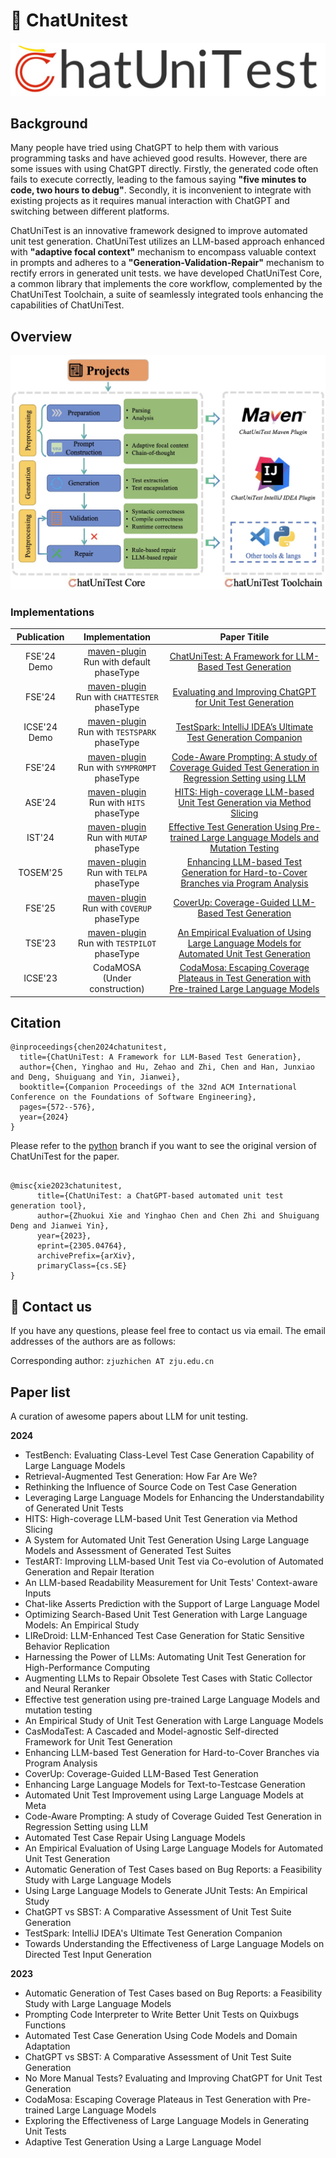 # :mega: ChatUnitest

![logo](docs/img/logo.png)

## Background
Many people have tried using ChatGPT to help them with various programming tasks and have achieved good results. However, there are some issues with using ChatGPT directly. Firstly, the generated code often fails to execute correctly, leading to the famous saying **"five minutes to code, two hours to debug"**. Secondly, it is inconvenient to integrate with existing projects as it requires manual interaction with ChatGPT and switching between different platforms.

ChatUniTest is an innovative framework designed to improve automated unit test generation. ChatUniTest utilizes an LLM-based approach enhanced with **"adaptive focal context"** mechanism to encompass valuable
context in prompts and adheres to a **"Generation-Validation-Repair"** mechanism to rectify errors in generated unit tests. 
we have developed ChatUniTest Core, a common library that implements the core workflow, complemented by the ChatUniTest
Toolchain, a suite of seamlessly integrated tools enhancing the
capabilities of ChatUniTest. 

## Overview

![Overview](docs/img/overview.png)

### Implementations
| Publication | Implementation | Paper Titile |
| :---------: | :--: | :----------: |
| FSE'24 Demo | [maven-plugin](https://github.com/ZJU-ACES-ISE/chatunitest-maven-plugin)<br> Run with default phaseType  | [ChatUniTest: A Framework for LLM-Based Test Generation](https://dl.acm.org/doi/abs/10.1145/3663529.3663801) |
| FSE'24 | [maven-plugin](https://github.com/ZJU-ACES-ISE/chatunitest-maven-plugin)<br> Run with `CHATTESTER` phaseType | [Evaluating and Improving ChatGPT for Unit Test Generation](https://dl.acm.org/doi/abs/10.1145/3660783) |
| ICSE'24 Demo | [maven-plugin](https://github.com/ZJU-ACES-ISE/chatunitest-maven-plugin)<br> Run with `TESTSPARK` phaseType | [TestSpark: IntelliJ IDEA’s Ultimate Test Generation Companion](https://dl.acm.org/doi/abs/10.1145/3639478.3640024) |
| FSE'24 | [maven-plugin](https://github.com/ZJU-ACES-ISE/chatunitest-maven-plugin)<br> Run with `SYMPROMPT` phaseType | [Code-Aware Prompting: A study of Coverage Guided Test Generation in Regression Setting using LLM](https://dl.acm.org/doi/abs/10.1145/3643769) |
| ASE'24 | [maven-plugin](https://github.com/ZJU-ACES-ISE/chatunitest-maven-plugin)<br> Run with `HITS` phaseType | [HITS: High-coverage LLM-based Unit Test Generation via Method Slicing](https://dl.acm.org/doi/abs/10.1145/3691620.3695501) |
| IST'24 | [maven-plugin](https://github.com/ZJU-ACES-ISE/chatunitest-maven-plugin)<br> Run with `MUTAP` phaseType | [Effective Test Generation Using Pre-trained Large Language Models and Mutation Testing](https://www.sciencedirect.com/science/article/abs/pii/S0950584924000739) |
| TOSEM'25 | [maven-plugin](https://github.com/ZJU-ACES-ISE/chatunitest-maven-plugin)<br> Run with `TELPA` phaseType | [Enhancing LLM-based Test Generation for Hard-to-Cover Branches via Program Analysis](https://arxiv.org/abs/2404.04966) |
| FSE'25 | [maven-plugin](https://github.com/ZJU-ACES-ISE/chatunitest-maven-plugin)<br> Run with `COVERUP` phaseType | [CoverUp: Coverage-Guided LLM-Based Test Generation](https://arxiv.org/abs/2403.16218) |
| TSE'23 | [maven-plugin](https://github.com/ZJU-ACES-ISE/chatunitest-maven-plugin)<br> Run with `TESTPILOT` phaseType | [An Empirical Evaluation of Using Large Language Models for Automated Unit Test Generation](https://ieeexplore.ieee.org/document/10329992) |
| ICSE'23 | CodaMOSA <br> (Under construction) | [CodaMosa: Escaping Coverage Plateaus in Test Generation with Pre-trained Large Language Models](https://ieeexplore.ieee.org/abstract/document/10172800) |


## Citation

```
@inproceedings{chen2024chatunitest,
  title={ChatUniTest: A Framework for LLM-Based Test Generation},
  author={Chen, Yinghao and Hu, Zehao and Zhi, Chen and Han, Junxiao and Deng, Shuiguang and Yin, Jianwei},
  booktitle={Companion Proceedings of the 32nd ACM International Conference on the Foundations of Software Engineering},
  pages={572--576},
  year={2024}
}
```

Please refer to the [python](https://github.com/ZJU-ACES-ISE/ChatUniTest/tree/python) branch if you want to see the original version of ChatUniTest for the paper.

```

@misc{xie2023chatunitest,
      title={ChatUniTest: a ChatGPT-based automated unit test generation tool}, 
      author={Zhuokui Xie and Yinghao Chen and Chen Zhi and Shuiguang Deng and Jianwei Yin},
      year={2023},
      eprint={2305.04764},
      archivePrefix={arXiv},
      primaryClass={cs.SE}
}
```

## :email: Contact us

If you have any questions, please feel free to contact us via email. The email addresses of the authors are as follows:

Corresponding author: `zjuzhichen AT zju.edu.cn`


## Paper list 

A curation of awesome papers about LLM for unit testing.

**2024**

- TestBench: Evaluating Class-Level Test Case Generation Capability of Large Language Models
- Retrieval-Augmented Test Generation: How Far Are We?
- Rethinking the Influence of Source Code on Test Case Generation
- Leveraging Large Language Models for Enhancing the Understandability of Generated Unit Tests
- HITS: High-coverage LLM-based Unit Test Generation via Method Slicing
- A System for Automated Unit Test Generation Using Large Language Models and Assessment of Generated Test Suites
- TestART: Improving LLM-based Unit Test via Co-evolution of Automated Generation and Repair Iteration
- An LLM-based Readability Measurement for Unit Tests' Context-aware Inputs
- Chat-like Asserts Prediction with the Support of Large Language Model
- Optimizing Search-Based Unit Test Generation with Large Language Models: An Empirical Study
- LIReDroid: LLM-Enhanced Test Case Generation for Static Sensitive Behavior Replication
- Harnessing the Power of LLMs: Automating Unit Test Generation for High-Performance Computing
- Augmenting LLMs to Repair Obsolete Test Cases with Static Collector and Neural Reranker
- Effective test generation using pre-trained Large Language Models and mutation testing
- An Empirical Study of Unit Test Generation with Large Language Models
- CasModaTest: A Cascaded and Model-agnostic Self-directed Framework for Unit Test Generation
- Enhancing LLM-based Test Generation for Hard-to-Cover Branches via Program Analysis
- CoverUp: Coverage-Guided LLM-Based Test Generation
- Enhancing Large Language Models for Text-to-Testcase Generation
- Automated Unit Test Improvement using Large Language Models at Meta
- Code-Aware Prompting: A study of Coverage Guided Test Generation in Regression Setting using LLM
- Automated Test Case Repair Using Language Models
- An Empirical Evaluation of Using Large Language Models for Automated Unit Test Generation
- Automatic Generation of Test Cases based on Bug Reports: a Feasibility Study with Large Language Models
- Using Large Language Models to Generate JUnit Tests: An Empirical Study
- ChatGPT vs SBST: A Comparative Assessment of Unit Test Suite Generation
- TestSpark: IntelliJ IDEA's Ultimate Test Generation Companion
- Towards Understanding the Effectiveness of Large Language Models on Directed Test Input Generation

**2023**

- Automatic Generation of Test Cases based on Bug Reports: a Feasibility Study with Large Language Models
- Prompting Code Interpreter to Write Better Unit Tests on Quixbugs Functions
- Automated Test Case Generation Using Code Models and Domain Adaptation
- ChatGPT vs SBST: A Comparative Assessment of Unit Test Suite Generation
- No More Manual Tests? Evaluating and Improving ChatGPT for Unit Test Generation
- CodaMosa: Escaping Coverage Plateaus in Test Generation with Pre-trained Large Language Models
- Exploring the Effectiveness of Large Language Models in Generating Unit Tests
- Adaptive Test Generation Using a Large Language Model




